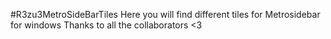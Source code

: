 #R3zu3MetroSideBarTiles
Here you will find different tiles for Metrosidebar for windows
Thanks to all the collaborators <3
